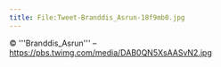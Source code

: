 ```yaml
---
title: File:Tweet-Branddis_Asrun-18f9mb0.jpg
---
```


© '''Branddis_Asrun''' – https://pbs.twimg.com/media/DAB0QN5XsAASvN2.jpg